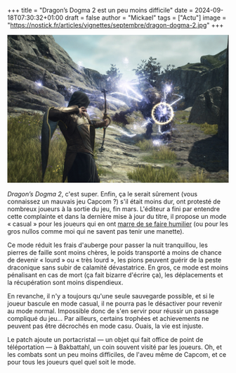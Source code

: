 +++
title = "Dragon’s Dogma 2 est un peu moins difficile"
date = 2024-09-18T07:30:32+01:00
draft = false
author = "Mickael"
tags = ["Actu"]
image = "https://nostick.fr/articles/vignettes/septembre/dragon-dogma-2.jpg"
+++

![Dragon’s Dogma 2](dragon-dogma-2.jpg "Prends ça la difficulté !")

*Dragon’s Dogma 2*, c'est super. Enfin, ça le serait sûrement (vous connaissez un mauvais jeu Capcom ?) s'il était moins dur, ont protesté de nombreux joueurs à la sortie du jeu, fin mars. L'éditeur a fini par entendre cette complainte et dans la dernière mise à jour du titre, il propose un mode « casual » pour les joueurs qui en ont [marre de se faire humilier](https://nostick.fr/articles/2024/avril/0904-nayez-pas-honte-de-jouer-en-mode-facile/) (ou pour les gros nullos comme moi qui ne savent pas tenir une manette).

Ce mode réduit les frais d'auberge pour passer la nuit tranquillou, les pierres de faille sont moins chères, le poids transporté a moins de chance de devenir « lourd » ou « très lourd », les pions peuvent guérir de la peste draconique sans subir de calamité dévastatrice. En gros, ce mode est moins pénalisant en cas de mort (ça fait bizarre d'écrire ça), les déplacements et la récupération sont moins dispendieux.

En revanche, il n'y a toujours qu'une seule sauvegarde possible, et si le joueur bascule en mode casual, il ne pourra pas le désactiver pour revenir au mode normal. Impossible donc de s'en servir pour réussir un passage compliqué du jeu… Par ailleurs, certains trophées et achievements ne peuvent pas être décrochés en mode casu. Ouais, la vie est injuste.

Le patch ajoute un portacristal — un objet qui fait office de point de téléportation — à Bakbattahl, un coin souvent visité par les joueurs. Oh, et les combats sont un peu moins difficiles, de l'aveu même de Capcom, et ce pour tous les joueurs quel quel soit le mode.
